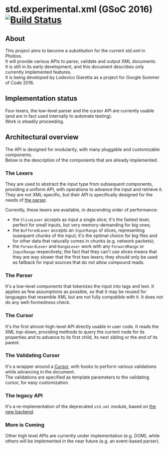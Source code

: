 
# std.experimental.xml (GSoC 2016) [![Build Status](https://travis-ci.org/lodo1995/experimental.xml.svg?branch=master)](https://travis-ci.org/lodo1995/experimental.xml)

## About
This project aims to become a substitution for the current std.xml in Phobos.  
It will provide various APIs to parse, validate and output XML documents.  
It is still in its early development, and this document describes only currently
implemented features.  
It is being developed by Lodovico Giaretta as a project for Google Summer of Code 2016.

## Implementation status
Four lexers, the low-level parser and the cursor API are currently usable (and are
in fact used internally to automate testing).  
Work is steadily proceeding.

## Architectural overview
The API is designed for modularity, with many pluggable and customizable components.  
Below is the description of the components that are already implemented.

### The Lexers
They are used to abstract the input type from subsequent components, providing a
uniform API, with operations to advance the input and retrieve it. They are not
XML-specific, but their API is specifically designed for the needs of [the parser](#the-parser).

Currently, these lexers are available, in descending order of performance:

- the `SliceLexer` accepts as input a single slice; it's the fastest lexer, perfect
for small inputs, but very memory-demanding for big ones;
- the `BufferedLexer` accepts an `InputRange` of slices, representing susequent
chunks of the input; it's the optimal choice for big files and for other data that
naturally comes in chunks (e.g. network packets);
- the `ForwardLexer` and `RangeLexer` work with any `ForwardRange` or `InputRange` 
respectively; the fact that they can't use slices means that they are way slower that
the first two lexers; they should only be used as fallback for input sources that do
not allow compound reads.

### The Parser
It's a low-level components that tokenizes the input into tags and text. It applies
as few assumptions as possible, so that it may be reused for languages that resemble
XML but are not fully compatible with it. It does not do any well-formedness check.

### The Cursor
It's the first almost-high-level API directly usable in user code. It reads the XML
top-down, providing methods to query the current node for its properties and to advance
to its first child, its next sibling or the end of its parent.

### The Validating Cursor
It's a wrapper around a [Cursor](#the-cursor), with hooks to perform various validations
while advancing in the document.  
The validations are specified as template parameters to the validating cursor, for easy
customization.

### The legacy API
It's a re-implementation of the deprecated `std.xml` module, based on [the new backend](#the-parser).

### More is Coming
Other high level APIs are currently under implementation (e.g. DOM), while others will
be implemented in the near future (e.g. an event-based parser).
